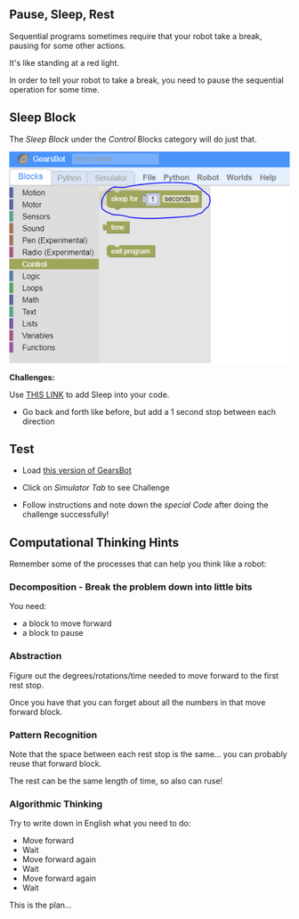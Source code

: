 Pause, Sleep, Rest
---

Sequential programs sometimes require that your robot take a break, pausing for some other actions.

It's like standing at a red light.

In order to tell your robot to take a break, you need to pause the sequential operation for some time.

## Sleep Block

The *Sleep Block* under the *Control* Blocks category will do just that.

![](images/sleep.png)

**Challenges:**

Use [THIS LINK](https://gears.aposteriori.com.sg/index.html?worldJSON=https%3A%2F%2Ffiles.aposteriori.com.sg%2Fget%2FM9YRPKGWt7.json&robotJSON=https%3A%2F%2Ffiles.aposteriori.com.sg%2Fget%2F7r9K65arhz.json&filterBlocksJSON=https%3A%2F%2Ffiles.aposteriori.com.sg%2Fget%2Fo22H2evjjT.json) to add Sleep into your code.

- Go back and forth like before, but add a 1 second stop between each direction

## Test

- Load [this version of GearsBot](https://quirkycort.github.io/gears/public/index.html?worldJSON=https%3A%2F%2Ffiles.aposteriori.com.sg%2Fget%2FUPL7UbfCnF.json&robotJSON=https%3A%2F%2Ffiles.aposteriori.com.sg%2Fget%2F7r9K65arhz.json&filterBlocksJSON=https%3A%2F%2Ffiles.aposteriori.com.sg%2Fget%2Fo22H2evjjT.json&worldScripts=world_challenges)

- Click on *Simulator Tab* to see Challenge

- Follow instructions and note down the *special Code* after doing the challenge successfully!

## Computational Thinking Hints

Remember some of the processes that can help you think like a robot:

### Decomposition - Break the problem down into little bits

You need:

- a block to move forward
- a block to pause

### Abstraction

Figure out the degrees/rotations/time needed to move forward to the first rest stop.  

Once you have that you can forget about all the numbers in that move forward block. 

### Pattern Recognition

Note that the space between each rest stop is the same... you can probably reuse that forward block.  

The rest can be the same length of time, so also can ruse!

### Algorithmic Thinking

Try to write down in English what you need to do:

- Move forward
- Wait
- Move forward again
- Wait
- Move forward again
- Wait

This is the plan...
